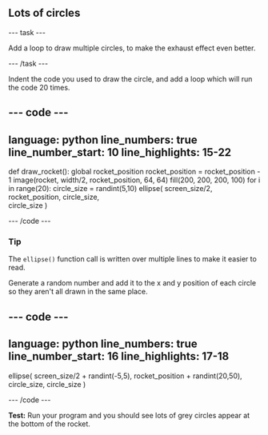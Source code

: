 <h2 class="c-project-heading--task">Lots of circles</h2>

--- task ---

Add a loop to draw multiple circles, to make the exhaust
effect even better.

--- /task ---

Indent the code you used to draw the circle, and add a loop which will run the code 20 times.

--- code ---
---
language: python
line_numbers: true
line_number_start: 10
line_highlights: 15-22
---

def draw_rocket():
    global rocket_position
    rocket_position = rocket_position - 1
    image(rocket, width/2, rocket_position, 64, 64)
    fill(200, 200, 200, 100) 
    for i in range(20):
        circle_size = randint(5,10)
        ellipse(
            screen_size/2, 
            rocket_position, 
            circle_size,    
            circle_size
        )
    

--- /code ---


<div class="c-project-callout c-project-callout--tip">

### Tip

The `ellipse()` function call is written over multiple lines to make it easier to read. 
</div>



Generate a random number and add it to the x and y position of each circle so they aren't all drawn in the same place.

--- code ---
---
language: python
line_numbers: true
line_number_start: 16
line_highlights: 17-18
---

ellipse(
    screen_size/2 + randint(-5,5), 
    rocket_position + randint(20,50), 
    circle_size, 
    circle_size
)   

--- /code ---
   

**Test:** Run your program and you should see lots of grey circles appear at the bottom of the rocket. 
